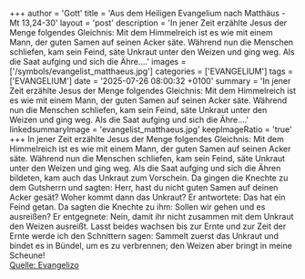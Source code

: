 +++
author = 'Gott'
title = 'Aus dem Heiligen Evangelium nach Matthäus - Mt 13,24-30'
layout = 'post'
description = 'In jener Zeit erzählte Jesus der Menge folgendes Gleichnis: Mit dem Himmelreich ist es wie mit einem Mann, der guten Samen auf seinen Acker säte. Während nun die Menschen schliefen, kam sein Feind, säte Unkraut unter den Weizen und ging weg. Als die Saat aufging und sich die Ähre....'
images = ['/symbols/evangelist_matthaeus.jpg']
categories = ['EVANGELIUM']
tags = ['EVANGELIUM']
date = '2025-07-26 08:00:32 +0100'
summary = 'In jener Zeit erzählte Jesus der Menge folgendes Gleichnis: Mit dem Himmelreich ist es wie mit einem Mann, der guten Samen auf seinen Acker säte. Während nun die Menschen schliefen, kam sein Feind, säte Unkraut unter den Weizen und ging weg. Als die Saat aufging und sich die Ähre....'
linkedsummaryImage = 'evangelist_matthaeus.jpg'
keepImageRatio = 'true'
+++
In jener Zeit erzählte Jesus der Menge folgendes Gleichnis: Mit dem Himmelreich ist es wie mit einem Mann, der guten Samen auf seinen Acker säte.
Während nun die Menschen schliefen, kam sein Feind, säte Unkraut unter den Weizen und ging weg.
Als die Saat aufging und sich die Ähren bildeten, kam auch das Unkraut zum Vorschein.<!--more-->
Da gingen die Knechte zu dem Gutsherrn und sagten: Herr, hast du nicht guten Samen auf deinen Acker gesät? Woher kommt dann das Unkraut?
Er antwortete: Das hat ein Feind getan. Da sagten die Knechte zu ihm: Sollen wir gehen und es ausreißen?
Er entgegnete: Nein, damit ihr nicht zusammen mit dem Unkraut den Weizen ausreißt.
Lasst beides wachsen bis zur Ernte und zur Zeit der Ernte werde ich den Schnittern sagen: Sammelt zuerst das Unkraut und bindet es in Bündel, um es zu verbrennen; den Weizen aber bringt in meine Scheune!<br> [Quelle: Evangelizo](https://evangeliumtagfuertag.org/DE/gospel)